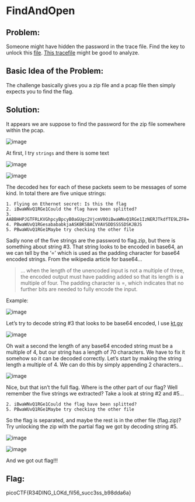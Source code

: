 # FindAndOpen

## Problem:

Someone might have hidden the password in the trace file.
Find the key to unlock this [file](https://artifacts.picoctf.net/c/494/flag.zip). [This tracefile](https://artifacts.picoctf.net/c/494/dump.pcap) might be good to analyze.

## Basic Idea of the Problem:

The challenge basically gives you a zip file and a pcap file then simply expects you to find the flag. 

## Solution:

It appears we are suppose to find the password for the zip file somewhere within the pcap.

![image](https://github.com/user-attachments/assets/aa714f9b-1df4-4a68-a3b2-1707e5f4d017)

At first, I try `strings` and there is some text

![image](https://github.com/user-attachments/assets/d7621a8f-1ef1-4016-9784-810f26b19931)

![image](https://github.com/user-attachments/assets/a5cd638f-f551-4b9b-8bd4-882d1fe5815b)

The decoded hex for each of these packets seem to be messages of some kind. In total there are five unique strings:

```
1. Flying on Ethernet secret: Is this the flag
2. iBwaWNvQ1RGe1Could the flag have been splitted?
3. AABBHHPJGTFRLKVGhpcyBpcyB0aGUgc2VjcmV0OiBwaWNvQ1RGe1IzNERJTkdfTE9LZF8=
4. PBwaWUvQ1RGesabababkjaASKBKSBACVVAVSDDSSSSDSKJBJS
5. PBwaWUvQ1RGe1Maybe try checking the other file
```

Sadly none of the five strings are the password to flag.zip, but there is something about string #3. That string looks to be encoded in base64, an we can tell by the ‘=’ which is used as the padding character for base64 encoded strings. From the wikipedia article for base64…

>… when the length of the unencoded input is not a multiple of three, the encoded output must have padding added so that its length is a multiple of four. The padding character is =, which indicates that no further bits are needed to fully encode the input.
>
Example:

![image](https://github.com/user-attachments/assets/e3e2d5ce-b445-4643-ad38-572f438d70b2)

Let’s try to decode string #3 that looks to be base64 encoded, I use [kt.gy](https://kt.gy/)

![image](https://github.com/user-attachments/assets/e3045e57-87da-4a46-92cc-11a3257640a1)

Oh wait a second the length of any base64 encoded string must be a multiple of 4, but our string has a length of 70 characters. We have to fix it somehow so it can be decoded correctly. Let’s start by making the string length a multiple of 4. We can do this by simply appending 2 characters…

![image](https://github.com/user-attachments/assets/07ea98d9-9797-479f-8ecc-48e1d5a0d04a)

Nice, but that isn’t the full flag. Where is the other part of our flag? Well remember the five strings we extracted? Take a look at string #2 and #5…

```
2. iBwaWNvQ1RGe1Could the flag have been splitted?
5. PBwaWUvQ1RGe1Maybe try checking the other file
```

So the flag is separated, and maybe the rest is in the other file (flag.zip)? Try unlocking the zip with the partial flag we got by decoding string #5.

![image](https://github.com/user-attachments/assets/9521f43d-d85b-43e6-a301-91303bc19761)

![image](https://github.com/user-attachments/assets/a274a843-2462-4b6c-9147-f93f58c9cfeb)

And we got out flag!!!

## Flag:

picoCTF{R34DING_LOKd_fil56_succ3ss_b98dda6a}

